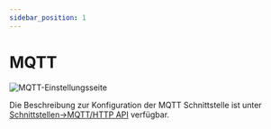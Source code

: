 ```yaml
---
sidebar_position: 1
---
```


# MQTT

![MQTT-Einstellungsseite](/img/mqtt/mqtt_ui.png)

Die Beschreibung zur Konfiguration der MQTT Schnittstelle ist unter [Schnittstellen->MQTT/HTTP API](/docs/interfaces/mqtt_http/introduction) verfügbar.
